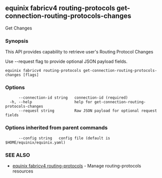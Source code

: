 ## equinix fabricv4 routing-protocols get-connection-routing-protocols-changes

Get Changes

### Synopsis

This API provides capability to retrieve user's Routing Protocol Changes

Use --request flag to provide optional JSON payload fields.

```
equinix fabricv4 routing-protocols get-connection-routing-protocols-changes [flags]
```

### Options

```
      --connection-id string   connection-id (required)
  -h, --help                   help for get-connection-routing-protocols-changes
      --request string         Raw JSON payload for optional request fields
```

### Options inherited from parent commands

```
      --config string   config file (default is $HOME/equinix/equinix.yaml)
```

### SEE ALSO

* [equinix fabricv4 routing-protocols](equinix_fabricv4_routing-protocols.md)	 - Manage routing-protocols resources

